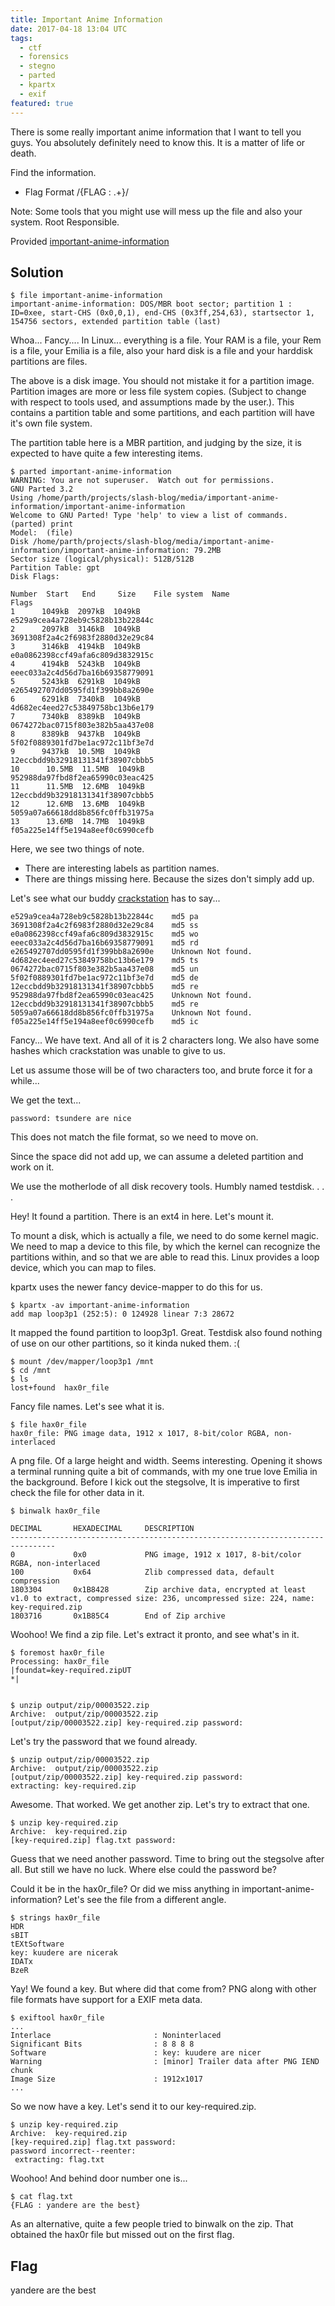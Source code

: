 ```yaml
---
title: Important Anime Information
date: 2017-04-18 13:04 UTC
tags: 
  - ctf 
  - forensics
  - stegno
  - parted
  - kpartx
  - exif
featured: true
---
```


There is some really important anime information that I want to tell you guys. You absolutely definitely need to know this. It is a matter of life or death.

Find the information.

- Flag Format /{FLAG : .+}/

Note: Some tools that you might use will mess up the file and also your system. Root Responsible.

Provided [important-anime-information](2017-04-18-important-anime-information/important-anime-information)

Solution
--------

    $ file important-anime-information
    important-anime-information: DOS/MBR boot sector; partition 1 : ID=0xee, start-CHS (0x0,0,1), end-CHS (0x3ff,254,63), startsector 1, 154756 sectors, extended partition table (last)

Whoa... Fancy....
In Linux... everything is a file. Your RAM is a file, your Rem is a file, your Emilia is a file, also your hard disk is a file and your harddisk partitions are files.

The above is a disk image. You should not mistake it for a partition image. Partition images are more or less file system copies. (Subject to change with respect to tools used, and assumptions made by the user.). This contains a partition table and some partitions, and each partition will have it's own file system.

The partition table here is a MBR partition, and judging by the size, it is expected to have quite a few interesting items.

    $ parted important-anime-information
    WARNING: You are not superuser.  Watch out for permissions.
    GNU Parted 3.2
    Using /home/parth/projects/slash-blog/media/important-anime-information/important-anime-information
    Welcome to GNU Parted! Type 'help' to view a list of commands.
    (parted) print
    Model:  (file)
    Disk /home/parth/projects/slash-blog/media/important-anime-information/important-anime-information: 79.2MB
    Sector size (logical/physical): 512B/512B
    Partition Table: gpt
    Disk Flags:

    Number  Start   End     Size    File system  Name                              Flags
    1      1049kB  2097kB  1049kB               e529a9cea4a728eb9c5828b13b22844c
    2      2097kB  3146kB  1049kB               3691308f2a4c2f6983f2880d32e29c84
    3      3146kB  4194kB  1049kB               e0a0862398ccf49afa6c809d3832915c
    4      4194kB  5243kB  1049kB               eeec033a2c4d56d7ba16b69358779091
    5      5243kB  6291kB  1049kB               e265492707dd0595fd1f399bb8a2690e
    6      6291kB  7340kB  1049kB               4d682ec4eed27c53849758bc13b6e179
    7      7340kB  8389kB  1049kB               0674272bac0715f803e382b5aa437e08
    8      8389kB  9437kB  1049kB               5f02f0889301fd7be1ac972c11bf3e7d
    9      9437kB  10.5MB  1049kB               12eccbdd9b32918131341f38907cbbb5
    10      10.5MB  11.5MB  1049kB               952988da97fbd8f2ea65990c03eac425
    11      11.5MB  12.6MB  1049kB               12eccbdd9b32918131341f38907cbbb5
    12      12.6MB  13.6MB  1049kB               5059a07a66618dd8b856fc0ffb31975a
    13      13.6MB  14.7MB  1049kB               f05a225e14ff5e194a8eef0c6990cefb

Here, we see two things of note.

* There are interesting labels as partition names.
* There are things missing here. Because the sizes don't simply add up.

Let's see what our buddy [crackstation](https://crackstation.net/) has to say...

    e529a9cea4a728eb9c5828b13b22844c	md5	pa
    3691308f2a4c2f6983f2880d32e29c84	md5	ss
    e0a0862398ccf49afa6c809d3832915c	md5	wo
    eeec033a2c4d56d7ba16b69358779091	md5	rd
    e265492707dd0595fd1f399bb8a2690e	Unknown	Not found.
    4d682ec4eed27c53849758bc13b6e179	md5	ts
    0674272bac0715f803e382b5aa437e08	md5	un
    5f02f0889301fd7be1ac972c11bf3e7d	md5	de
    12eccbdd9b32918131341f38907cbbb5	md5	re
    952988da97fbd8f2ea65990c03eac425	Unknown	Not found.
    12eccbdd9b32918131341f38907cbbb5	md5	re
    5059a07a66618dd8b856fc0ffb31975a	Unknown	Not found.
    f05a225e14ff5e194a8eef0c6990cefb	md5	ic

Fancy... We have text. And all of it is 2 characters long. We also have some hashes which crackstation was unable to give to us.

Let us assume those will be of two characters too, and brute force it for a while...

We get the text...

    password: tsundere are nice

This does not match the file format, so we need to move on. 

Since the space did not add up, we can assume a deleted partition and work on it.

We use the motherlode of all disk recovery tools. Humbly named testdisk.
.
.
.

Hey! It found a partition. There is an ext4 in here. Let's mount it.

To mount a disk, which is actually a file, we need to do some kernel magic. We need to map a device to this file, by which the kernel
can recognize the partitions within, and so that we are able to read this. Linux provides a loop device, which you can map to files.

kpartx uses the newer fancy device-mapper to do this for us.

    $ kpartx -av important-anime-information
    add map loop3p1 (252:5): 0 124928 linear 7:3 28672

It mapped the found partition to loop3p1. Great. Testdisk also found nothing of use on our other partitions, so it kinda nuked them. :(

    $ mount /dev/mapper/loop3p1 /mnt
    $ cd /mnt
    $ ls
    lost+found  hax0r_file

Fancy file names. Let's see what it is.

    $ file hax0r_file
    hax0r_file: PNG image data, 1912 x 1017, 8-bit/color RGBA, non-interlaced

A png file. Of a large height and width. Seems interesting. Opening it shows a terminal running quite a bit of commands, with my one true love Emilia in the background. Before I kick out the stegsolve, It is imperative to first check the file for other data in it.

    $ binwalk hax0r_file

    DECIMAL       HEXADECIMAL     DESCRIPTION
    --------------------------------------------------------------------------------
    0             0x0             PNG image, 1912 x 1017, 8-bit/color RGBA, non-interlaced
    100           0x64            Zlib compressed data, default compression
    1803304       0x1B8428        Zip archive data, encrypted at least v1.0 to extract, compressed size: 236, uncompressed size: 224, name: key-required.zip
    1803716       0x1B85C4        End of Zip archive

Woohoo! We find a zip file. Let's extract it pronto, and see what's in it.

    $ foremost hax0r_file
    Processing: hax0r_file
    |foundat=key-required.zipUT
    *|


    $ unzip output/zip/00003522.zip
    Archive:  output/zip/00003522.zip
    [output/zip/00003522.zip] key-required.zip password:

Let's try the password that we found already.

    $ unzip output/zip/00003522.zip
    Archive:  output/zip/00003522.zip
    [output/zip/00003522.zip] key-required.zip password:
    extracting: key-required.zip

Awesome. That worked. We get another zip. Let's try to extract that one.

    $ unzip key-required.zip
    Archive:  key-required.zip
    [key-required.zip] flag.txt password:

Guess that we need another password. Time to bring out the stegsolve after all. But still we have no luck. Where else could the password be?

Could it be in the hax0r_file? Or did we miss anything in important-anime-information? Let's see the file from a different angle.

    $ strings hax0r_file 
    HDR
    sBIT
    tEXtSoftware
    key: kuudere are nicerak
    IDATx
    BzeR

Yay! We found a key. But where did that come from? PNG along with other file formats have support for a EXIF meta data.

    $ exiftool hax0r_file
    ...
    Interlace                       : Noninterlaced
    Significant Bits                : 8 8 8 8
    Software                        : key: kuudere are nicer
    Warning                         : [minor] Trailer data after PNG IEND chunk
    Image Size                      : 1912x1017
    ...

So we now have a key. Let's send it to our key-required.zip.

    $ unzip key-required.zip
    Archive:  key-required.zip
    [key-required.zip] flag.txt password:
    password incorrect--reenter:
     extracting: flag.txt

Woohoo! And behind door number one is...

    $ cat flag.txt
    {FLAG : yandere are the best}

As an alternative, quite a few people tried to binwalk on the zip. That obtained the hax0r file but missed out on the first flag.

Flag
----
yandere are the best
